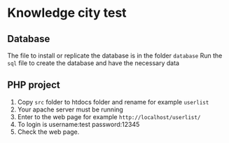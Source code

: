 # Knowledge city test

## Database
The file to install or replicate the database is in the folder `database`
Run the `sql` file to create the database and have the necessary data

## PHP project
1. Copy `src` folder to htdocs folder and rename for example `userlist`
2. Your apache server must be running
3. Enter to the web page for example `http://localhost/userlist/`
4. To login is username:test password:12345
5. Check the web page.
